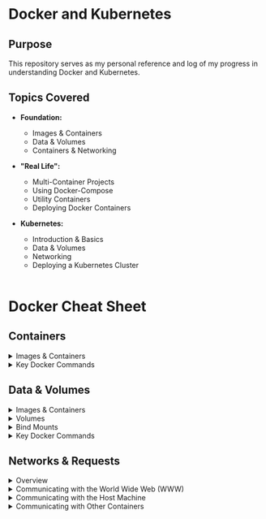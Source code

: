 # Docker and Kubernetes

## Purpose
This repository serves as my personal reference and log of my progress in understanding Docker and Kubernetes.

## Topics Covered
- **Foundation:**
  - Images & Containers
  - Data & Volumes
  - Containers & Networking

- **"Real Life":**
  - Multi-Container Projects
  - Using Docker-Compose
  - Utility Containers
  - Deploying Docker Containers

- **Kubernetes:**
  - Introduction & Basics
  - Data & Volumes
  - Networking
  - Deploying a Kubernetes Cluster
  <br>
# Docker Cheat Sheet

## Containers

<details>
  <summary>Images & Containers</summary>

### Images

Images are one of the two core building blocks Docker is all about (the other one is "Containers").

- Images are blueprints/templates for containers. They are read-only and contain the application as well as the necessary application environment (operating system, runtimes, tools, etc.).
- Images do not run themselves; instead, they can be executed as containers.
- Images are either pre-built (e.g., official Images you find on DockerHub) or you build your own Images by defining a Dockerfile.
- Dockerfiles contain instructions which are executed when an image is built (`docker build .`), every instruction then creates a layer in the image. Layers are used to efficiently rebuild and share images.
- The `CMD` instruction is special: It's not executed when the image is built but when a container is created and started based on that image.

### Containers

Containers are the other key building block Docker is all about.

- Containers are running instances of Images. When you create a container (via `docker run`), a thin read-write layer is added on top of the Image.
- Multiple Containers can therefore be started based on one and the same Image. All Containers run in isolation, i.e., they don't share any application state or written data.
- You need to create and start a Container to start the application which is inside of a Container. So it's Containers which are in the end executed - both in development and production.

</details>

<details>
  <summary>Key Docker Commands</summary>
  <br>

For a full list of all commands, add `--help` after a command - e.g., `docker --help`, `docker run --help`, etc.

Also, view the official docs for a full, detailed documentation of ALL commands and features: [Docker Docs](https://docs.docker.com/engine/reference/run/)

- `docker build .`: Build a Dockerfile and create your own Image based on the file
  - `-t NAME:TAG`: Assign a NAME and a TAG to an image
- `docker run IMAGE_NAME`: Create and start a new container based on image IMAGENAME (or use the image id)
  - `--name NAME`: Assign a NAME to the container. The name can be used for stopping and removing etc.
  - `-d`: Run the container in detached mode - i.e. output printed by the container is not visible, the command prompt/terminal does NOT wait for the container to stop
  - `-it`: Run the container in "interactive" mode - the container/application is then prepared to receive input via the command prompt/terminal. You can stop the container with CTRL + C when using the `-it` flag
  - `--rm`: Automatically remove the container when it's stopped
- `docker ps`: List all running containers
  - `-a`: List all containers - including stopped ones
- `docker images`: List all locally stored images
- `docker rm CONTAINER`: Remove a container with name CONTAINER (you can also use the container id)
- `docker rmi IMAGE`: Remove an image by name/id
- `docker container prune`: Remove all stopped containers
- `docker image prune`: Remove all dangling images (untagged images)
  - `-a`: Remove all locally stored images
- `docker push IMAGE`: Push an image to DockerHub (or another registry) - the image name/tag must include the repository name/url
- `docker pull IMAGE`: Pull (download) an image from DockerHub (or another registry) - this is done automatically if you just `docker run IMAGE` and the image wasn't pulled before

</details>

## Data & Volumes

<details>
  <summary>Images & Containers</summary>
  <br>
Images are read-only - once they're created, they can't change (you have to rebuild them to update them).

Containers, on the other hand, can read and write - they add a thin "read-write layer" on top of the image. That means that they can make changes to the files and folders in the image without actually changing the image.

But even with read-write Containers, two big problems occur in many applications using Docker:

1. Data written in a Container doesn't persist: If the Container is stopped and removed, all data written in the Container is lost.
2. The container Container can't interact with the host filesystem: If you change something in your host project folder, those changes are not reflected in the running container. You need to rebuild the image (which copies the folders) and start a new container.

Problem 1 can be solved with a Docker feature called "Volumes". Problem 2 can be solved by using "Bind Mounts".

</details>

<details>
  <summary>Volumes</summary>
  <br>
Volumes are folders (and files) managed on your host machine which are connected to folders/files inside of a container.

There are two types of Volumes:

- **Anonymous Volumes**: Created via `-v /some/path/in/container` and removed automatically when a container is removed because of `--rm` added on the `docker run` command.
- **Named Volumes**: Created via `-v some-name:/some/path/in/container` and NOT removed automatically.

With Volumes, data can be passed into a container (if the folder on the host machine is not empty) and it can be saved when written by a container (changes made by the container are reflected on your host machine).

Volumes are created and managed by Docker - as a developer, you don't necessarily know where exactly the folders are stored on your host machine. Because the data stored in there is not meant to be viewed or edited by you - use "Bind Mounts" if you need to do that!

Instead, especially Named Volumes can help you with persisting data.

Since data is not just written in the container but also on your host machine, the data survives even if a container is removed (because the Named Volume isn't removed in that case). Hence you can use Named Volumes to persist container data (e.g., log files, uploaded files, database files, etc).

Anonymous Volumes can be useful for ensuring that some Container-internal folder is not overwritten by a "Bind Mount" for example.

By default, Anonymous Volumes are removed if the Container was started with the `--rm` option and was stopped thereafter. They are not removed if a Container was started (and then removed) without that option.

Named Volumes are never removed, you need to do that manually (via `docker volume rm VOL_NAME`, see reference below).

</details>

<details>
  <summary>Bind Mounts</summary>
  <br>
Bind Mounts are very similar to Volumes - the key difference is, that you, the developer, set the path on your host machine that should be connected to some path inside of a Container.

You do that via `-v /absolute/path/on/your/host/machine:/some/path/inside/of/container`.

The path in front of the `:` (i.e., the path on your host machine, to the folder that should be shared with the container) has to be an absolute path when using `-v` on the `docker run` command.

Bind Mounts are very useful for sharing data with a Container which might change whilst the container is running - e.g., your source code that you want to share with the Container running your development environment.

Don't use Bind Mounts if you just want to persist data - Named Volumes should be used for that (exception: You want to be able to inspect the data written during development).

In general, Bind Mounts are a great tool during development - they're not meant to be used in production (since your container should run isolated from its host machine).

</details>

<details>
  <summary>Key Docker Commands</summary>
  <br>
  
- `docker run -v /path/in/container IMAGE`: Create an Anonymous Volume inside a Container.
- `docker run -v some-name:/path/in/container IMAGE`: Create a Named Volume (named some-name) inside a Container.
- `docker run -v /path/on/your/host/machine:path/in/container IMAGE`: Create a Bind Mount and connect a local path on your host machine to some path in the Container.
- `docker volume ls`: List all currently active/stored Volumes (by all Containers).
- `docker volume create VOL_NAME`: Create a new (Named) Volume named VOL_NAME. You typically don't need to do that, since Docker creates them automatically for you if they don't exist when running a container.
- `docker volume rm VOL_NAME`: Remove a Volume by its name (or ID).
- `docker volume prune`: Remove all unused Volumes (i.e., not connected to a currently running or stopped container).

</details>

## Networks & Requests

<details>
  <summary>Overview</summary>
  
<br>
  
In many applications, you'll need more than one container - for two main reasons:

1. It's considered a good practice to focus each container on one main task (e.g., run a web server, run a database, ...).
2. It's very hard to configure a container that does more than one "main thing" (e.g., run a web server AND a database).

Multi-container apps are quite common, especially if you're working on "real applications". Often, some of these containers need to communicate:

- With each other
- With the host machine
- With the world wide web

</details>

<details>
  <summary>Communicating with the World Wide Web (WWW)</summary>

<br>

Communicating with the WWW (i.e., sending HTTP requests or other kinds of requests to other servers) is thankfully very easy.

Consider this JavaScript example - though it'll always work, no matter which technology you're using:

```javascript
fetch('https://some-api.com/my-data').then(...);
```

This very basic code snippet tries to send a GET request to some-api.com/my-data. This will work out of the box, no extra configuration is required! The application, running in a container, will have no problems sending this request.

</details>

<details>
  
  <summary>Communicating with the Host Machine</summary>

  <br>
  
Communicating with the Host Machine (e.g., because you have a database running on the Host Machine) is also quite simple, though it doesn't work without any changes.

One important note: If you deploy a container onto a server (i.e., another machine), it's very unlikely that you'll need to communicate with that machine. Communicating with the Host Machine typically is a requirement during development - for example, because you're running some development database on your machine.

Consider this JS example:

```javascript
fetch('http://localhost:3000/demo').then(...);
```

This code snippet tries to send a GET request to some web server running on the local host machine (i.e., outside of the container but not the WWW).

On your local machine, this would work - inside of a container, it will fail. Because localhost inside of the container refers to the container environment, not to your local host machine which is running the container/Docker!

But Docker has got you covered! You just need to change this snippet like this:

```javascript
fetch('http://host.docker.internal:3000/demo').then(...);
```

host.docker.internal is a special address/identifier which is translated to the IP address of the machine hosting the container by Docker. Docker detects the outgoing request and resolves the IP address for that request.

</details>

<details>
  
  <summary>Communicating with Other Containers</summary>

  <br>
  
Communicating with other containers is also quite straightforward. You have two main options:

Manually find out the IP of the other container (it may change though).
Use Docker Networks and put the communicating containers into the same Network.
Option 1 is not great since you need to search for the IP on your own and it might change over time.

Option 2 is perfect though. With Docker, you can create Networks via docker network create SOME_NAME and you can then attach multiple containers to one and the same Network.

For example:

```bash
docker network create my-network
docker run --network my-network --name cont1 my-image
docker run --network my-network --name cont2 my-other-image
```

Both cont1 and cont2 will be in the same Network.

Now, you can simply use the container names to let them communicate with each other - again, Docker will resolve the IP for you (see above).

```javascript
fetch('http://cont1/my-data').then(...);
```

</details>
